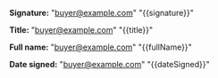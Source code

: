 **Signature:** "buyer@example.com" "{{signature}}"

**Title:** "buyer@example.com" "{{title}}"

**Full name:** "buyer@example.com" "{{fullName}}"

**Date signed:** "buyer@example.com" "{{dateSigned}}"
